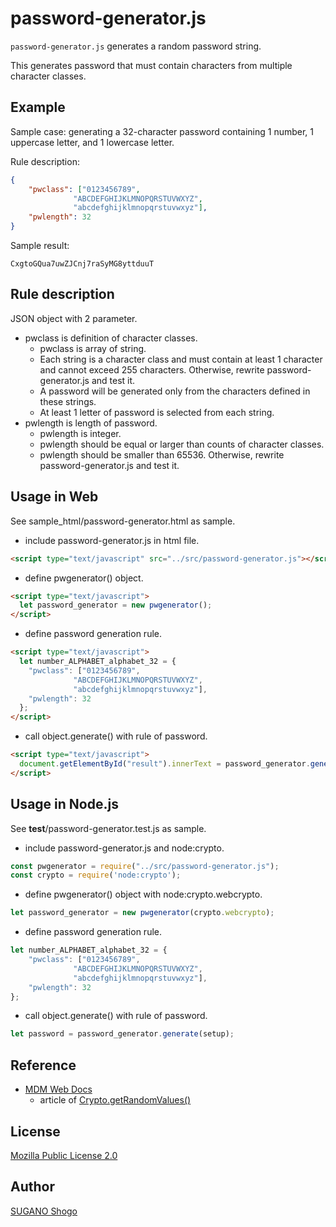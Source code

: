 password-generator.js
====

`password-generator.js` generates a random password string.

This generates password that must contain characters from multiple character classes.

## Example

Sample case: generating a 32-character password containing 1 number, 1 uppercase letter, and 1 lowercase letter.

Rule description:
```json
{
    "pwclass": ["0123456789",
              "ABCDEFGHIJKLMNOPQRSTUVWXYZ",
              "abcdefghijklmnopqrstuvwxyz"],
    "pwlength": 32
}
```

Sample result:
```
CxgtoGQua7uwZJCnj7raSyMG8yttduuT
```

## Rule description

JSON object with 2 parameter.

* pwclass is definition of character classes.
  * pwclass is array of string.
  * Each string is a character class and must contain at least 1 character and cannot exceed 255 characters. Otherwise, rewrite password-generator.js and test it.
  * A password will be generated only from the characters defined in these strings.
  * At least 1 letter of password is selected from each string.
* pwlength is length of password.
  * pwlength is integer.
  * pwlength should be equal or larger than counts of character classes.
  * pwlength should be smaller than 65536. Otherwise, rewrite password-generator.js and test it.

## Usage in Web

See sample_html/password-generator.html as sample.

* include password-generator.js in html file.
```html
<script type="text/javascript" src="../src/password-generator.js"></script>
```
* define pwgenerator() object. 
```html
<script type="text/javascript">
  let password_generator = new pwgenerator();
</script>
```
* define password generation rule.
```html
<script type="text/javascript">
  let number_ALPHABET_alphabet_32 = {
    "pwclass": ["0123456789",
              "ABCDEFGHIJKLMNOPQRSTUVWXYZ",
              "abcdefghijklmnopqrstuvwxyz"],
    "pwlength": 32
  };
</script>
```
* call object.generate() with rule of password.
```html
<script type="text/javascript">
  document.getElementById("result").innerText = password_generator.generate(pwrule);
</script>
```

## Usage in Node.js

See __test__/password-generator.test.js as sample.

* include password-generator.js and node:crypto.
```javascript
const pwgenerator = require("../src/password-generator.js");
const crypto = require('node:crypto');
```
* define pwgenerator() object with node:crypto.webcrypto.
```javascript
let password_generator = new pwgenerator(crypto.webcrypto);
```
* define password generation rule.
```javascript
let number_ALPHABET_alphabet_32 = {
    "pwclass": ["0123456789",
              "ABCDEFGHIJKLMNOPQRSTUVWXYZ",
              "abcdefghijklmnopqrstuvwxyz"],
    "pwlength": 32
};
```
* call object.generate() with rule of password.
```javascript
let password = password_generator.generate(setup);
```

## Reference

* [MDM Web Docs](https://developer.mozilla.org/ja/)
  * article of [Crypto.getRandomValues()](https://developer.mozilla.org/ja/docs/Web/API/Crypto/getRandomValues)

## License

[Mozilla Public License 2.0](https://github.com/stageleft/password-generator/blob/main/LICENSE)

## Author

[SUGANO Shogo](https://github.com/stageleft)
